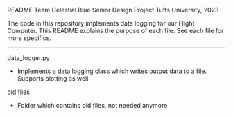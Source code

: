 README
Team Celestial Blue
Senior Design Project
Tufts University, 2023

The code in this repository implements data logging for our Flight Computer. This README explains the purpose of each file. See each file for more specifics. 

---------------------------------------------------------------------------------------------------

data_logger.py
- Implements a data logging class which writes output data to a file. Supports plotting as well

old files
- Folder which contains old files, not needed anymore
